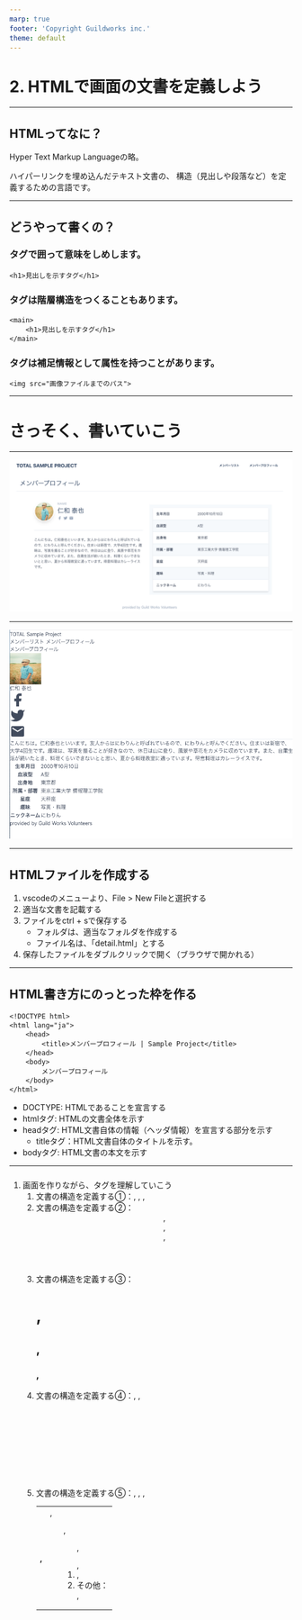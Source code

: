 ```yaml
---
marp: true
footer: 'Copyright Guildworks inc.'
theme: default
---
```

<!-- page_number: true -->
<!-- paginate: true -->

# 2. HTMLで画面の文書を定義しよう

---

## HTMLってなに？

Hyper Text Markup Languageの略。

ハイパーリンクを埋め込んだテキスト文書の、
構造（見出しや段落など）を定義するための言語です。

---

## どうやって書くの？

### タグで囲って意味をしめします。
```
<h1>見出しを示すタグ</h1>
```

### タグは階層構造をつくることもあります。
```
<main>
    <h1>見出しを示すタグ</h1>
</main>
```

### タグは補足情報として属性を持つことがあります。
```
<img src="画像ファイルまでのパス">
```

---

# さっそく、書いていこう

---

![profile sample](images/profile_sample.png)

---

![profile nostyle](images/profile_nostyle.png)

---

## HTMLファイルを作成する

1. vscodeのメニューより、File > New Fileと選択する
1. 適当な文書を記載する
1. ファイルをctrl + sで保存する
    - フォルダは、適当なフォルダを作成する
    - ファイル名は、「detail.html」とする
1. 保存したファイルをダブルクリックで開く（ブラウザで開かれる）

---

## HTML書き方にのっとった枠を作る
```
<!DOCTYPE html>
<html lang="ja">
    <head>
        <title>メンバープロフィール | Sample Project</title>
    </head>
    <body>
        メンバープロフィール
    </body>
</html>
```
- DOCTYPE: HTMLであることを宣言する
- htmlタグ: HTMLの文書全体を示す
- headタグ: HTML文書自体の情報（ヘッダ情報）を宣言する部分を示す
    - titleタグ：HTML文書自体のタイトルを示す。
- bodyタグ: HTML文書の本文を示す

---

###

1. 画面を作りながら、タグを理解していこう
    1. 文書の構造を定義する①：<html>, <head>, <body>, <meta>
    2. 文書の構造を定義する②：<header>, <main>, <footer>, <nav>
    3. 文書の構造を定義する③：<h1>, <h2>, <h3>, <p>
    4. 文書の構造を定義する④：<a>, <img>, <svg>
    5. 文書の構造を定義する⑤：<table>, <tbody>, <tr>, <th>, <td>, <ul>, <ol>, <dl>, <li>, 
    6. その他：<div>, <span>

